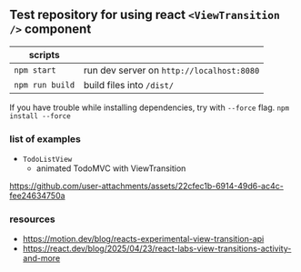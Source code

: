 ## Test repository for using react `<ViewTransition />` component

| scripts         |                                           |
| --------------- | ----------------------------------------- |
| `npm start`     | run dev server on `http://localhost:8080` |
| `npm run build` | build files into `/dist/`                 |

If you have trouble while installing dependencies, try with `--force` flag.
`npm install --force`

### list of examples
- `TodoListView`
  - animated TodoMVC with ViewTransition

https://github.com/user-attachments/assets/22cfec1b-6914-49d6-ac4c-fee24634750a

### resources
- https://motion.dev/blog/reacts-experimental-view-transition-api
- https://react.dev/blog/2025/04/23/react-labs-view-transitions-activity-and-more
